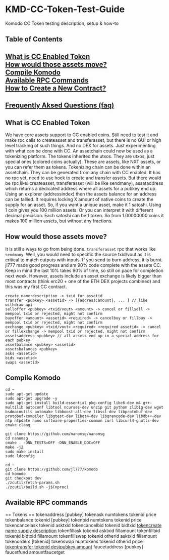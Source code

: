 # KMD-CC-Token-Test-Guide
Komodo CC Token testing description, setup &amp; how-to

## Table of Contents  
[What is CC Enabled Token](https://github.com/himu007/KMD-CC-Token-Test-Guide#what-is-cc-enabled-token)  
[How would those assets move?](https://github.com/himu007/KMD-CC-Token-Test-Guide#how-would-those-assets-move)  
[Compile Komodo](https://github.com/himu007/KMD-CC-Token-Test-Guide/blob/master/README.md#compile-komodo)    
[Available RPC Commands](https://github.com/himu007/KMD-CC-Token-Test-Guide/blob/master/README.md#available-rpc-commands)  
[How to Create a New Contract?](https://github.com/himu007/KMD-CC-Token-Test-Guide/blob/master/How-to-create-a-new-contract.md)  
---
## [Frequently Aksed Questions (faq)](https://github.com/himu007/KMD-CC-Token-Test-Guide/blob/master/faq.md)  


## What is CC Enabled Token
We have core assets support to CC enabled coins. Still need to test it and make rpc calls to createasset and transferasset, but there is no GUI or high level tracking of such things. And no DEX for assets. Just experimenting with what can be done with CC.
An assetchain could now be used as a tokenizing platform. The tokens inherited the utxos. They are utxos, just special ones (colored coins actually).
These are assets, like NXT assets, or you can refer them as tokens. Tokenizing chain can be done within an assetchain. They can be generated from any chain with CC enabled.
It has no rpc yet, need to use hoek to create and transfer assets. But there would be rpc like: createasset, transferasset (will be like sendmany), assetaddress <pubkey> which returns a dedicated address where all assets for a pubkey end up.
Using an explorer (addressindex) then the assets balance for an address can be tallied.
It requires locking X amount of native coins to create the supply for an asset. So, if you want a unique asset, make it 1 satoshi. Using 1 coin gives you 100 million assets. Or you can interpret it with different decimal precision.
Each satoshi can be 1 token. So from 1.00000000 coins it makes 100 million assets, but without any fractions.

## How would those assets move?
It is still a ways to go from being done. `transferasset` rpc that works like `sendmany`. Well, you would need to specific the source txid/vout as it is critical to match outputs with inputs. If you send to burn address, it is burnt.
jl777 made good progress and am 90% code complete with the assets CC. Keep in mind the last 10% takes 90% of time, so still on pace for completion next week. However, assets include an asset exchange is likely bigger than most contracts (think erc20 + one of the ETH DEX projects combined) and this was my first CC contract.

```
create name:description -> txid for assetid
transfer <pubkey> <assetid> -> [{address:amount}, ... ] // like withdraw api
selloffer <pubkey> <txid/vout> <amount> -> cancel or fillsell -> mempool txid or rejected, might not confirm
buyoffer <amount> <assetid> <required> -> cancelbuy or fillbuy -> mempool txid or rejected, might not confirm
exchange <pubkey> <txid/vout> <required> <required assetid> -> cancel or fillexchange -> mempool txid or rejected, might not confirm
assetsaddress <pubkey> // all assets end up in a special address for each pubkey
assetbalance <pubkey> <assetid>
assetsbalances <pubkey>
asks <assetid>
bids <assetid>
swaps <assetid>
```

## Compile Komodo
```shell
cd ~
sudo apt-get update
sudo apt-get upgrade -y
sudo apt-get install build-essential pkg-config libc6-dev m4 g++-multilib autoconf libtool ncurses-dev unzip git python zlib1g-dev wget bsdmainutils automake libboost-all-dev libssl-dev libprotobuf-dev protobuf-compiler libgtest-dev libqt4-dev libqrencode-dev libdb++-dev ntp ntpdate nano software-properties-common curl libcurl4-gnutls-dev cmake clang

git clone https://github.com/nanomsg/nanomsg
cd nanomsg
cmake . -DNN_TESTS=OFF -DNN_ENABLE_DOC=OFF
make -j2
sudo make install
sudo ldconfig

cd ~
git clone https://github.com/jl777/komodo
cd komodo
git checkout dev
./zcutil/fetch-params.sh
./zcutil/build.sh -j$(nproc)
```

## Available RPC commands

== Tokens ==
tokenaddress [pubkey]
tokenask numtokens tokenid price
tokenbalance tokenid [pubkey]
tokenbid numtokens tokenid price
tokencancelask tokenid asktxid
tokencancelbid tokenid bidtxid
[tokencreate name supply description](./rpc/tokencreate)
tokenfillask tokenid asktxid fillamount
tokenfillbid tokenid bidtxid fillamount
tokenfillswap tokenid otherid asktxid fillamount
tokenorders [tokenid]
tokenswap numtokens tokenid otherid price
[tokentransfer tokenid destpubkey amount](./rpc/tokentransfer.md)
faucetaddress [pubkey]
faucetfund 
amountfaucetget

